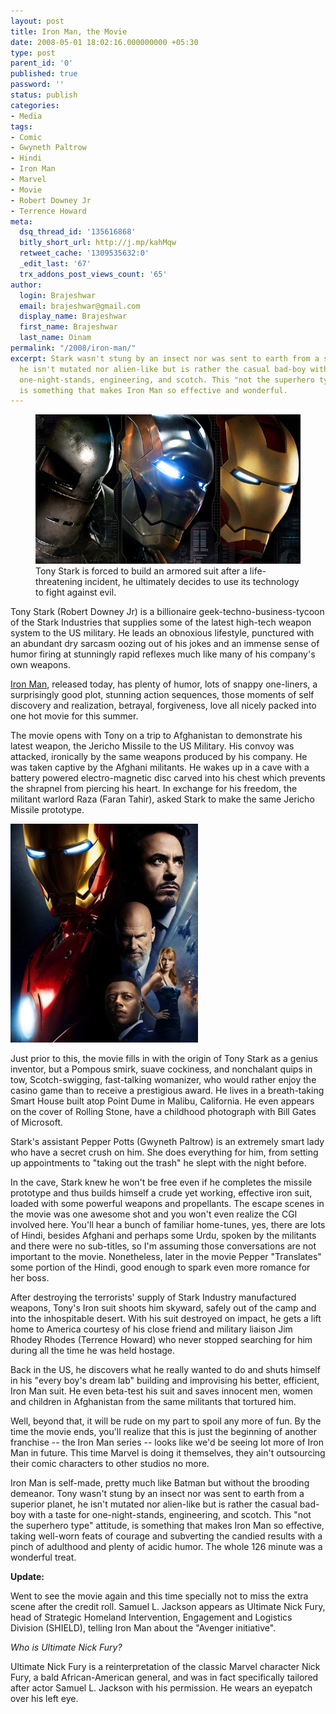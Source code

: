 ```yaml
---
layout: post
title: Iron Man, the Movie
date: 2008-05-01 18:02:16.000000000 +05:30
type: post
parent_id: '0'
published: true
password: ''
status: publish
categories:
- Media
tags:
- Comic
- Gwyneth Paltrow
- Hindi
- Iron Man
- Marvel
- Movie
- Robert Downey Jr
- Terrence Howard
meta:
  dsq_thread_id: '135616868'
  bitly_short_url: http://j.mp/kahMqw
  retweet_cache: '1309535632:0'
  _edit_last: '67'
  trx_addons_post_views_count: '65'
author:
  login: Brajeshwar
  email: brajeshwar@gmail.com
  display_name: Brajeshwar
  first_name: Brajeshwar
  last_name: Oinam
permalink: "/2008/iron-man/"
excerpt: Stark wasn't stung by an insect nor was sent to earth from a superior planet,
  he isn't mutated nor alien-like but is rather the casual bad-boy with a taste for
  one-night-stands, engineering, and scotch. This "not the superhero type" attitude,
  is something that makes Iron Man so effective and wonderful.
---
```

<figure><img src="/static/2008/05/iron-man.jpg" alt="Iron Man" /><br />
<figcaption>Tony Stark is forced to build an armored suit after a life-threatening incident, he ultimately decides to use its technology to fight against evil.</figcaption>
</figure>
<p>Tony Stark (Robert Downey Jr) is a billionaire geek-techno-business-tycoon of the Stark Industries that supplies some of the latest high-tech weapon system to the US military. He leads an obnoxious lifestyle, punctured with an abundant dry sarcasm oozing out of his jokes and an immense sense of humor firing at stunningly rapid reflexes much like many of his company's own weapons.</p>
<p><a href="http://ironmanmovie.com/">Iron Man</a>, released today, has plenty of humor, lots of snappy one-liners, a surprisingly good plot, stunning action sequences, those moments of self discovery and realization, betrayal, forgiveness, love all nicely packed into one hot movie for this summer.</p>
<p>The movie opens with Tony on a trip to Afghanistan to demonstrate his latest weapon, the Jericho Missile to the US Military. His convoy was attacked, ironically by the same weapons produced by his company. He was taken captive by the Afghani militants. He wakes up in a cave with a battery powered electro-magnetic disc carved into his chest which prevents the shrapnel from piercing his heart. In exchange for his freedom, the militant warlord Raza (Faran Tahir), asked Stark to make the same Jericho Missile prototype.</p>
<p><img src="/static/2008/05/iron-man-2.jpg" alt="Iron Man" class="alignright" /></p>
<p>Just prior to this, the movie fills in with the origin of Tony Stark as a genius inventor, but a Pompous smirk, suave cockiness, and nonchalant quips in tow, Scotch-swigging, fast-talking womanizer, who would rather enjoy the casino game than to receive a prestigious award. He lives in a breath-taking Smart House built atop Point Dume in Malibu, California. He even appears on the cover of Rolling Stone, have a childhood photograph with Bill Gates of Microsoft.</p>
<p>Stark's assistant Pepper Potts (Gwyneth Paltrow) is an extremely smart lady who have a secret crush on him. She does everything for him, from setting up appointments to "taking out the trash" he slept with the night before.</p>
<p>In the cave, Stark knew he won't be free even if he completes the missile prototype and thus builds himself a crude yet working, effective iron suit, loaded with some powerful weapons and propellants. The escape scenes in the movie was one awesome shot and you won't even realize the CGI involved here. You'll hear a bunch of familiar home-tunes, yes, there are lots of Hindi, besides Afghani and perhaps some Urdu, spoken by the militants and there were no sub-titles, so I'm assuming those conversations are not important to the movie. Nonetheless, later in the movie Pepper "Translates" some portion of the Hindi, good enough to spark even more romance for her boss.</p>
<p></p>
<p>After destroying the terrorists' supply of Stark Industry manufactured weapons, Tony's Iron suit shoots him skyward, safely out of the camp and into the inhospitable desert. With his suit destroyed on impact, he gets a lift home to America courtesy of his close friend and military liaison Jim Rhodey Rhodes (Terrence Howard) who never stopped searching for him during all the time he was held hostage.</p>
<p>Back in the US, he discovers what he really wanted to do and shuts himself in his "every boy's dream lab" building and improvising his better, efficient, Iron Man suit. He even beta-test his suit and saves innocent men, women and children in Afghanistan from the same militants that tortured him.</p>
<p>Well, beyond that, it will be rude on my part to spoil any more of fun. By the time the movie ends, you'll realize that this is just the beginning of another franchise -- the Iron Man series -- looks like we'd be seeing lot more of Iron Man in future. This time Marvel is doing it themselves, they ain't outsourcing their comic characters to other studios no more.</p>
<p>Iron Man is self-made, pretty much like Batman but without the brooding demeanor. Tony wasn't stung by an insect nor was sent to earth from a superior planet, he isn't mutated nor alien-like but is rather the casual bad-boy with a taste for one-night-stands, engineering, and scotch. This "not the superhero type" attitude, is something that makes Iron Man so effective, taking well-worn feats of courage and subverting the candied results with a pinch of adulthood and plenty of acidic humor. The whole 126 minute was a wonderful treat.</p>
<p><strong>Update:</strong></p>
<p>Went to see the movie again and this time specially not to miss the extra scene after the credit roll. Samuel L. Jackson appears as Ultimate Nick Fury, head of Strategic Homeland Intervention, Engagement and Logistics Division (SHIELD), telling Iron Man about the "Avenger initiative".</p>
<p><em>Who is Ultimate Nick Fury?</em></p>
<p>Ultimate Nick Fury is a reinterpretation of the classic Marvel character Nick Fury, a bald African-American general, and was in fact specifically tailored after actor Samuel L. Jackson with his permission. He wears an eyepatch over his left eye.</p>
